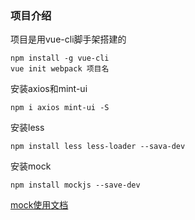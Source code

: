 ### 项目介绍
项目是用vue-cli脚手架搭建的
```
npm install -g vue-cli
vue init webpack 项目名
```

安装axios和mint-ui
```
npm i axios mint-ui -S
```

安装less
```
npm install less less-loader --sava-dev
```

安装mock
```
npm install mockjs --save-dev
```
[mock使用文档](/doc/mock使用.md)

